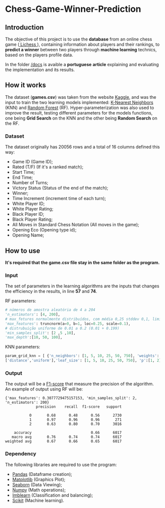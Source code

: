 # Chess-Game-Winner-Prediction


## Introduction


The objective of this project is to use the <b>database</b> from an online chess game (<a href="https://lichess.org/"> Lichess </a>), containing information about players and their rankings, to <b>predict a winner</b> between two players through <b>machine learning</b> technics, based on the players profile data.

In the folder <a href="https://github.com/Dinista/Chess-Game-Winner-Prediction/tree/main/Docs">/docs</a> is avaible a <b>portuguese</b> <b>article</b> explaining and evaluating the implementation and its results.

## How it works

The dataset (<b>games.csv</b>) was taken from the website <a href="https://www.kaggle.com/datasets/datasnaek/chess">Kaggle</a>, and was the input to train the two learning models implemented: <a href="https://en.wikipedia.org/wiki/K-nearest_neighbors_algorithm">K-Nearest Neighbors</a> (KNN) and <a href="https://en.wikipedia.org/wiki/Random_forest"> Random Forest</a> (RF). Hyper-parameterization was also used to improve the result, testing different parameters for the models functions, one being <b>Grid Search</b> on the KNN and the other being <b>Random Search</b> on the RF.

### Dataset

The dataset originally has 20056 rows and a total of 16 columns defined this way:

<ul>
<li>Game ID (Game ID);</li>
<li>Rated (T/F) (If it's a ranked match);</li>
<li>Start Time;</li>
<li>End Time;</li>
<li>Number of Turns;</li>
<li>Victory Status (Status of the end of the match);</li>
<li>Winner;</li>
<li>Time Increment (increment time of each turn);</li>
<li>White Player ID;</li>
<li>White Player Rating;</li>
<li>Black Player ID;</li>
<li>Black Player Rating;</li>
<li>All Moves in Standard Chess Notation (All moves in the game);</li>
<li>Opening Eco (Opening type id);</li>
<li>Opening Name;</li>
</ul>

## How to use

<b>It's required that the game.csv file stay in the same folder as the program.</b>

### Input

The set of parameters in the learning algorithms are the inputs that changes the efficiency in the results, in line <b>57</b> and <b>74</b>.

RF parameters:

```python
# números de amostra aleatória de 4 a 204
'n_estimators': [4, 200],
# max_fetures normalmente distribuídos, com média 0,25 stddev 0,1, limitado entre 0 e 1
'max_features': truncnorm(a=0, b=1, loc=0.25, scale=0.1),
# distrubuição uniforme de 0.01 a 0.2 (0.01 + 0.199)
'min_samples_split': [2 ,5 ,10],
'max_depth':[10, 50, 100],
```

KNN parameters:

```python
param_grid_knn = [ {'n_neighbors': [1, 5, 10, 25, 50, 750], 'weights':
['distance','uniform'],'leaf_size': [1, 5, 10, 25, 50, 750], 'p':[1, 2]},]
```

### Output

The output will be a <a href= "https://en.wikipedia.org/wiki/F-score"/>F1-score</a> that measure the precision of the algorithm. An example of output using RF will be:

```
{'max_features': 0.3077729475157153, 'min_samples_split': 2, 'n_estimators': 200}
              precision    recall  f1-score   support

           0       0.68      0.48      0.56      2730
           1       0.97      0.96      0.96       271
           2       0.63      0.80      0.70      3016

    accuracy                           0.66      6017
   macro avg       0.76      0.74      0.74      6017
weighted avg       0.67      0.66      0.65      6017

```

### Dependency

The following libraries are required to use the program:

<ul>
<li> <a href="https://pandas.pydata.org/">Pandas</a> (Dataframe creation);</li>
<li><a href="https://matplotlib.org/">Matplotlib</a> (Graphics Plot);</li>
<li><a href="https://seaborn.pydata.org/">Seaborn</a> (Data Viewing);</li>
<li><a href="https://numpy.org/">Numpy</a> (Math operations);</li>
<li><a href="https://imbalanced-learn.org/">Imblearn</a> (Classification and balancing);</li>
<li><a href="https://scikit-learn.org/">Scikit</a> (Machine learning).</li>
</ul>
